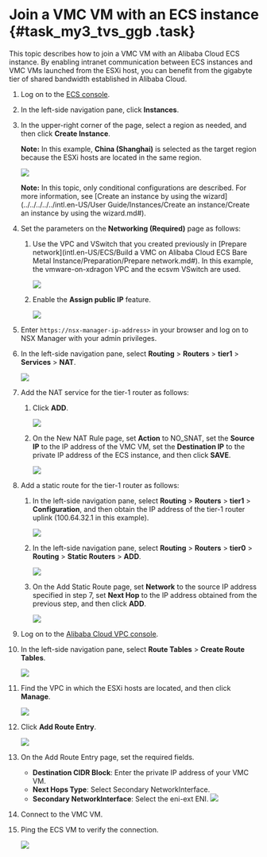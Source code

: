# Join a VMC VM with an ECS instance {#task_my3_tvs_ggb .task}

This topic describes how to join a VMC VM with an Alibaba Cloud ECS instance. By enabling intranet communication between ECS instances and VMC VMs launched from the ESXi host, you can benefit from the gigabyte tier of shared bandwidth established in Alibaba Cloud.

1.  Log on to the [ECS console](https://ecs.console.aliyun.com/#/home). 
2.  In the left-side navigation pane, click **Instances**. 
3.  In the upper-right corner of the page, select a region as needed, and then click **Create Instance**. 

    **Note:** In this example, **China \(Shanghai\)** is selected as the target region because the ESXi hosts are located in the same region.

    ![](http://static-aliyun-doc.oss-cn-hangzhou.aliyuncs.com/assets/img/83729/154857865636261_en-US.png)

    **Note:** In this topic, only conditional configurations are described. For more information, see [Create an instance by using the wizard](../../../../../intl.en-US/User Guide/Instances/Create an instance/Create an instance by using the wizard.md#).

4.  Set the parameters on the **Networking \(Required\)** page as follows: 
    1.  Use the VPC and VSwitch that you created previously in [Prepare network](intl.en-US/ECS/Build a VMC on Alibaba Cloud ECS Bare Metal Instance/Preparation/Prepare network.md#). In this example, the vmware-on-xdragon VPC and the ecsvm VSwitch are used.

        ![](http://static-aliyun-doc.oss-cn-hangzhou.aliyuncs.com/assets/img/83729/154857865636262_en-US.png)

    2.  Enable the **Assign public IP** feature.

        ![](http://static-aliyun-doc.oss-cn-hangzhou.aliyuncs.com/assets/img/83729/154857865636263_en-US.png)

5.  Enter `https://nsx-manager-ip-address>` in your browser and log on to NSX Manager with your admin privileges. 
6.  In the left-side navigation pane, select **Routing** \> **Routers** \> **tier1** \> **Services** \> **NAT**. 

    ![](http://static-aliyun-doc.oss-cn-hangzhou.aliyuncs.com/assets/img/83729/154857865636264_en-US.png)

7.  Add the NAT service for the tier-1 router as follows: 
    1.  Click **ADD**.

        ![](http://static-aliyun-doc.oss-cn-hangzhou.aliyuncs.com/assets/img/83729/154857865636265_en-US.png)

    2.  On the New NAT Rule page, set **Action** to NO\_SNAT, set the **Source IP** to the IP address of the VMC VM, set the **Destination IP** to the private IP address of the ECS instance, and then click **SAVE**.

        ![](http://static-aliyun-doc.oss-cn-hangzhou.aliyuncs.com/assets/img/83729/154857865636266_en-US.png)

8.  Add a static route for the tier-1 router as follows: 
    1.  In the left-side navigation pane, select **Routing** \> **Routers** \> **tier1** \> **Configuration**, and then obtain the IP address of the tier-1 router uplink \(100.64.32.1 in this example\).

        ![](http://static-aliyun-doc.oss-cn-hangzhou.aliyuncs.com/assets/img/83729/154857865636267_en-US.png)

    2.  In the left-side navigation pane, select **Routing** \> **Routers** \> **tier0** \> **Routing** \> **Static Routers** \> **ADD**.

        ![](http://static-aliyun-doc.oss-cn-hangzhou.aliyuncs.com/assets/img/83729/154857865736268_en-US.png)

    3.  On the Add Static Route page, set **Network** to the source IP address specified in step 7, set **Next Hop** to the IP address obtained from the previous step, and then click **ADD**.

        ![](http://static-aliyun-doc.oss-cn-hangzhou.aliyuncs.com/assets/img/83729/154857865736269_en-US.png)

9.  Log on to the [Alibaba Cloud VPC console](https://vpc.console.aliyun.com/vpc/cn-shanghai/vpcs). 
10. In the left-side navigation pane, select **Route Tables** \> **Create Route Tables**. 

    ![](http://static-aliyun-doc.oss-cn-hangzhou.aliyuncs.com/assets/img/83729/154857865736270_en-US.png)

11. Find the VPC in which the ESXi hosts are located, and then click **Manage**. 

    ![](http://static-aliyun-doc.oss-cn-hangzhou.aliyuncs.com/assets/img/83729/154857865736271_en-US.png)

12. Click **Add Route Entry**. 

    ![](http://static-aliyun-doc.oss-cn-hangzhou.aliyuncs.com/assets/img/83729/154857865736272_en-US.png)

13. On the Add Route Entry page, set the required fields. 

    -   **Destination CIDR Block**: Enter the private IP address of your VMC VM.
    -   **Next Hops Type**: Select Secondary NetworkInterface.
    -   **Secondary NetworkInterface**: Select the eni-ext ENI.
    ![](http://static-aliyun-doc.oss-cn-hangzhou.aliyuncs.com/assets/img/83729/154857865736273_en-US.png)

14. Connect to the VMC VM. 
15. Ping the ECS VM to verify the connection. 

    ![](http://static-aliyun-doc.oss-cn-hangzhou.aliyuncs.com/assets/img/83729/154857865736275_en-US.png)


